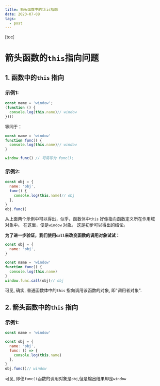 ```yaml
---
title: 箭头函数中的this指向
date: 2023-07-08
tags:
  - post
---
```


[toc]

# 箭头函数的`this`指向问题

## 1. 函数中的`this` 指向

### 示例1:

```javascript
const name = 'window';
(function () {
  console.log(this.name)// window
})()
```

等同于：

```javascript
const name = 'window'
function func() {
  console.log(this.name)// window
}

window.func() // 可简写为 func();
```

### 示例2:

```javascript
const obj = {
  name: 'obj',
  func() {
    console.log(this.name)// obj
  },
}
obj.func()
```

从上面两个示例中可以得出，似乎，函数体中`this` 好像指向函数定义所在作用域对象中。 在这里，便是`window` 对象。 这是初步可以得出的结论。

**为了进一步验证，我们使用`call`来改变函数的调用对象试试：**

```javascript
const obj = {
  name: 'obj',
}

const name = 'window'
function func() {
  console.log(this.name)
}
window.func.call(obj)// obj
```

可见, 确实, 普通函数体中的`this` 指向调用该函数的对象, 即"调用者对象".

## 2. 箭头函数中的`this` 指向

### 示例1:

```javascript
const name = 'window'

const obj = {
  name: 'obj',
  func: () => {
    console.log(this.name)
  },
}
obj.func()// window
```

可见, 即便`func()`函数的调用对象是`obj`,但是输出结果却是`window`

